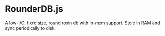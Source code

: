 RounderDB.js
============

A low-I/O, fixed size, round robin db with in-mem support. Store in RAM and sync periodically to disk.
